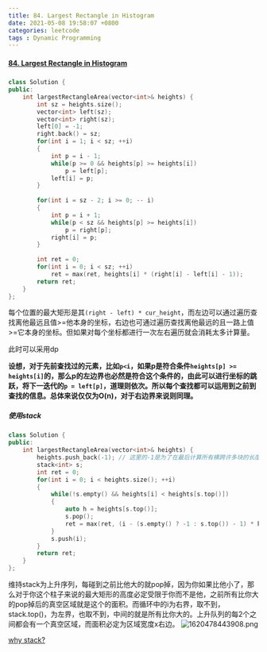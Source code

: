 ```yaml
---
title: 84. Largest Rectangle in Histogram
date: 2021-05-08 19:58:07 +0800
categories: leetcode
tags : Dynamic Programming
---
```

#### [84. Largest Rectangle in Histogram](https://leetcode.com/problems/largest-rectangle-in-histogram/)


#####
```c++
class Solution {
public:
    int largestRectangleArea(vector<int>& heights) {
        int sz = heights.size();
        vector<int> left(sz);
        vector<int> right(sz);
        left[0] = -1;
        right.back() = sz;
        for(int i = 1; i < sz; ++i)
        {
            int p = i - 1;
            while(p >= 0 && heights[p] >= heights[i])
                p = left[p];
            left[i] = p;
        }
        
        for(int i = sz - 2; i >= 0; -- i)
        {
            int p = i + 1;
            while(p < sz && heights[p] >= heights[i])
                p = right[p];
            right[i] = p;
        }
        
        int ret = 0;
        for(int i = 0; i < sz; ++i)
            ret = max(ret, heights[i] * (right[i] - left[i] - 1));
        return ret;
    }
};
```

每个位置的最大矩形是其`(right - left) * cur_height`，而左边可以通过遍历查找离他最远且值>=他本身的坐标，右边也可通过遍历查找离他最远的且一路上值>=它本身的坐标。但如果对每个坐标都进行一次左右遍历就会消耗太多计算量。

此时可以采用dp

**设想，对于先前查找过的元素，比如`p<i`，如果p是符合条件`heights[p] >= heights[i]`的，那么p的左边界也必然是符合这个条件的，由此可以进行坐标的跳跃，将下一迭代的`p = left[p]`，道理则依次。所以每个查找都可以运用到之前到查找的信息。总体来说仅仅为O(n)，对于右边界来说则同理。**

##### 使用stack
```c++
class Solution {
public:
    int largestRectangleArea(vector<int>& heights) {
        heights.push_back(-1); // 这里的-1是为了在最后计算所有横跨许多块的长度
        stack<int> s;
        int ret = 0;
        for(int i = 0; i < heights.size(); ++i)
        {
            while(!s.empty() && heights[i] < heights[s.top()])
            {
                auto h = heights[s.top()];
                s.pop();
                ret = max(ret, (i - (s.empty() ? -1 : s.top()) - 1) * h);
            }
            s.push(i);
        }
        return ret;
    }
};
```
维持stack为上升序列，每碰到之前比他大的就pop掉，因为你如果比他小了，那么对于你这个柱子来说的最大矩形的高度必定受限于你而不是他，之前所有比你大的pop掉后的真空区域就是这个的面积。而循环中的i为右界，取不到，stack.top()，为左界，也取不到，中间的就是所有比你大的。上升队列的每2个之间都会有一个真空区域，而面积必定为区域宽度x右边。
![1620478443908.png](https://image.cinte.cc/i/2021/05/08/41df4c0a04bc7.png)

[why stack?](https://abhinandandubey.github.io/posts/2019/12/15/Largest-Rectangle-In-Histogram.html)
